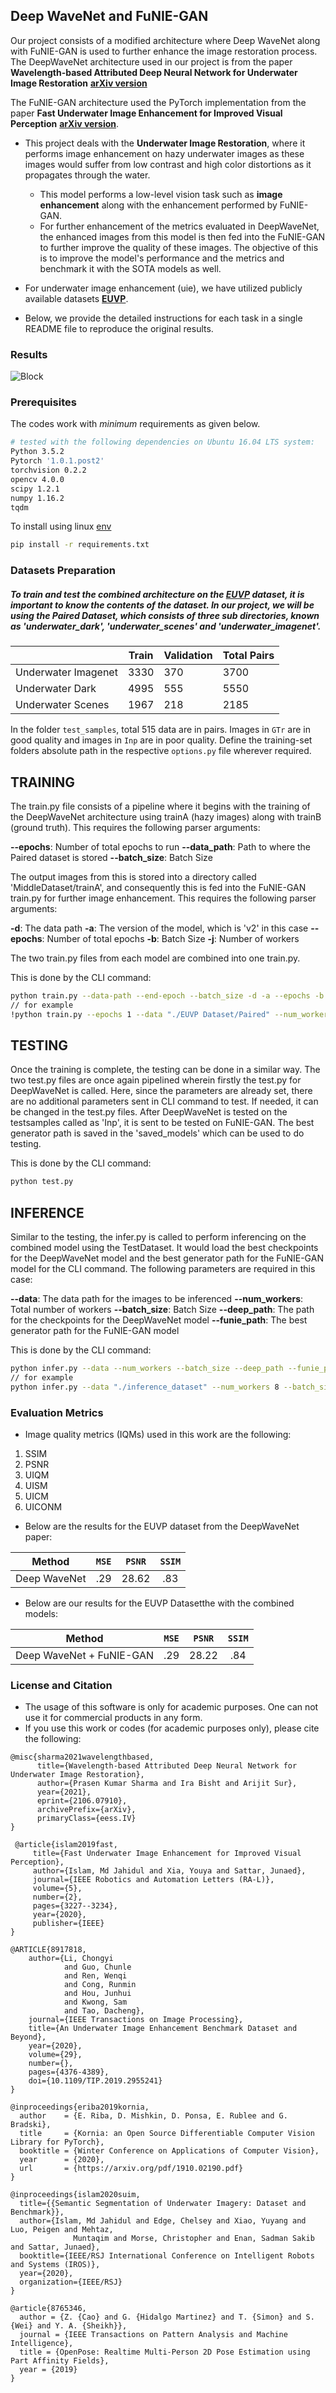 ## Deep WaveNet and FuNIE-GAN 

Our project consists of a modified architecture where Deep WaveNet along with FuNIE-GAN is used to further enhance the image restoration process. 
The DeepWaveNet architecture used in our project is from the paper **Wavelength-based Attributed Deep Neural Network for Underwater Image Restoration**
[**arXiv version**](https://arxiv.org/abs/2106.07910)   

The FuNIE-GAN architecture used the PyTorch implementation from the paper **Fast Underwater Image Enhancement for Improved Visual Perception** [**arXiv version**](https://arxiv.org/pdf/1903.09766.pdf).

- This project deals with the **Underwater Image Restoration**, where it performs image enhancement on hazy underwater images as these images would suffer from low contrast and high color distortions as it propagates through the water.
  - This model performs a low-level vision task such as **image enhancement** along with the enhancement performed by FuNIE-GAN.
  - For further enhancement of the metrics evaluated in DeepWaveNet, the enhanced images from this model is then fed into the FuNIE-GAN to further improve the quality of these images. The objective of this is to improve the model's performance and the metrics and benchmark it with the SOTA models as well.

- For underwater image enhancement (uie), we have utilized publicly available datasets [**EUVP**](http://irvlab.cs.umn.edu/resources/euvp-dataset).
- Below, we provide the detailed instructions for each task in a single README file to reproduce the original results.


### Results
![Block](imgs/teaser.png)

### Prerequisites

The codes work with *minimum* requirements as given below.
```bash
# tested with the following dependencies on Ubuntu 16.04 LTS system:
Python 3.5.2
Pytorch '1.0.1.post2'
torchvision 0.2.2
opencv 4.0.0
scipy 1.2.1
numpy 1.16.2
tqdm
```
To install using linux [env](https://github.com/pksvision/Deep-WaveNet-Underwater-Image-Restoration/blob/main/installation/requirements.txt)

```bash
pip install -r requirements.txt

```

### Datasets Preparation
##### To train and test the combined architecture on the [EUVP](http://irvlab.cs.umn.edu/resources/euvp-dataset) dataset, it is important to know the contents of the dataset. In our project, we will be using the **Paired Dataset**, which consists of three sub directories, known as 'underwater_dark', 'underwater_scenes' and 'underwater_imagenet'. 

|                     | Train | Validation | Total Pairs |
|---------------------|-------|------------|-------------|
| Underwater Imagenet | 3330  | 370        |3700         |
| Underwater Dark     | 4995  | 555        |5550         |
| Underwater Scenes   | 1967  | 218        |2185         |

In the folder `test_samples`, total 515 data are in pairs. Images in `GTr` are in good quality and images in `Inp` are in poor quality.
Define the training-set folders absolute path in the respective `options.py` file wherever required.

## TRAINING 

The train.py file consists of a pipeline where it begins with the training of the DeepWaveNet architecture using trainA (hazy images) along with trainB (ground truth). This requires the following parser arguments:

**--epochs**: Number of total epochs to run
**--data_path**: Path to where the Paired dataset is stored
**--batch_size**: Batch Size 

The output images from this is stored into a directory called 'MiddleDataset/trainA', and consequently this is fed into the FuNIE-GAN train.py for further image enhancement. This requires the following parser arguments:

**-d**: The data path
**-a**: The version of the model, which is 'v2' in this case
**--epochs**: Number of total epochs
**-b**: Batch Size
**-j**: Number of workers

The two train.py files from each model are combined into one train.py.

This is done by the CLI command:
```bash
python train.py --data-path --end-epoch --batch_size -d -a --epochs -b -j
// for example
!python train.py --epochs 1 --data "./EUVP Dataset/Paired" --num_workers 8 --batch_size 8
```

## TESTING

Once the training is complete, the testing can be done in a similar way. The two test.py files are once again pipelined wherein firstly the test.py for DeepWaveNet is called. Here, since the parameters are already set, there are no additional parameters sent in CLI command to test. If needed, it can be changed in the test.py files. After DeepWaveNet is tested on the testsamples called as 'Inp', it is sent to be tested on FuNIE-GAN. The best generator path is saved in the 'saved_models' which can be used to do testing.

This is done by the CLI command:

```bash
python test.py
```

## INFERENCE

Similar to the testing, the infer.py is called to perform inferencing on the combined model using the TestDataset. It would load the best checkpoints for the DeepWaveNet model and the best generator path for the FuNIE-GAN model for the CLI command. The following parameters are required in this case:

**--data**: The data path for the images to be inferenced
**--num_workers**: Total number of workers
**--batch_size**: Batch Size
**--deep_path**: The path for the checkpoints for the DeepWaveNet model
**--funie_path**: The best generator path for the FuNIE-GAN model


This is done by the CLI command:

```bash
python infer.py --data --num_workers --batch_size --deep_path --funie_path
// for example
python infer.py --data "./inference_dataset" --num_workers 8 --batch_size 8 --deep_path "./saved_model/ckpts/netG_100.pt" --funie_path "./saved_model/funiegan/best_gen.pth.tar"
```


### Evaluation Metrics
- Image quality metrics (IQMs) used in this work are the following:
  
1. SSIM
2. PSNR
3. UIQM
4. UISM
5. UICM
6. UICONM
  
- Below are the results for the EUVP dataset from the DeepWaveNet paper:

| **Method**   | `MSE` | `PSNR` | `SSIM` |
| ------------ | :---: | :----: | :----: |
| Deep WaveNet |  .29  | 28.62  |  .83   |


- Below are our results for the EUVP Datasetthe with the combined models:

|        **Method**        | `MSE` | `PSNR` | `SSIM` |
| ------------------------ | :---: | :----: | :----: |
| Deep WaveNet + FuNIE-GAN |  .29  |  28.22 |  .84   | 

### License and Citation
- The usage of this software is only for academic purposes. One can not use it for commercial products in any form. 
- If you use this work or codes (for academic purposes only), please cite the following:
```
@misc{sharma2021wavelengthbased,
      title={Wavelength-based Attributed Deep Neural Network for Underwater Image Restoration}, 
      author={Prasen Kumar Sharma and Ira Bisht and Arijit Sur},
      year={2021},
      eprint={2106.07910},
      archivePrefix={arXiv},
      primaryClass={eess.IV}
}

 @article{islam2019fast,
     title={Fast Underwater Image Enhancement for Improved Visual Perception},
     author={Islam, Md Jahidul and Xia, Youya and Sattar, Junaed},
     journal={IEEE Robotics and Automation Letters (RA-L)},
     volume={5},
     number={2},
     pages={3227--3234},
     year={2020},
     publisher={IEEE}
}

@ARTICLE{8917818,  
    author={Li, Chongyi 
            and Guo, Chunle 
            and Ren, Wenqi 
            and Cong, Runmin 
            and Hou, Junhui 
            and Kwong, Sam 
            and Tao, Dacheng},  
    journal={IEEE Transactions on Image Processing},   
    title={An Underwater Image Enhancement Benchmark Dataset and Beyond},   
    year={2020},  
    volume={29},  
    number={},  
    pages={4376-4389},  
    doi={10.1109/TIP.2019.2955241}
}

@inproceedings{eriba2019kornia,
  author    = {E. Riba, D. Mishkin, D. Ponsa, E. Rublee and G. Bradski},
  title     = {Kornia: an Open Source Differentiable Computer Vision Library for PyTorch},
  booktitle = {Winter Conference on Applications of Computer Vision},
  year      = {2020},
  url       = {https://arxiv.org/pdf/1910.02190.pdf}
}

@inproceedings{islam2020suim,
  title={{Semantic Segmentation of Underwater Imagery: Dataset and Benchmark}},
  author={Islam, Md Jahidul and Edge, Chelsey and Xiao, Yuyang and Luo, Peigen and Mehtaz, 
              Muntaqim and Morse, Christopher and Enan, Sadman Sakib and Sattar, Junaed},
  booktitle={IEEE/RSJ International Conference on Intelligent Robots and Systems (IROS)},
  year={2020},
  organization={IEEE/RSJ}
}

@article{8765346,
  author = {Z. {Cao} and G. {Hidalgo Martinez} and T. {Simon} and S. {Wei} and Y. A. {Sheikh}},
  journal = {IEEE Transactions on Pattern Analysis and Machine Intelligence},
  title = {OpenPose: Realtime Multi-Person 2D Pose Estimation using Part Affinity Fields},
  year = {2019}
}
```

